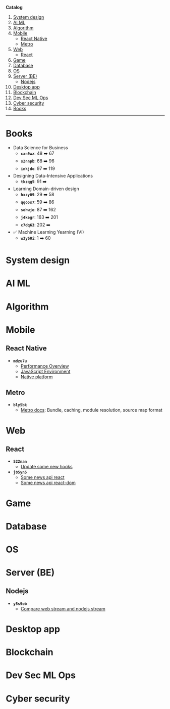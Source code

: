 **Catalog**

1. [System design](#system-design)  
2. [AI ML](#ai-m)  
3. [Algorithm](#algorithm)  
4. [Mobile](#mobile)  
    - [React Native](#react-native)
    - [Metro](#metro)  
5. [Web](#web)
    - [React](#react)  
6. [Game](#game)  
7. [Database](#database)  
8. [OS](#os)  
9. [Server (BE)](#server-be)  
    - [Nodejs](#nodejs)
10. [Desktop app](#desktop-app)  
11. [Blockchain](#lockchain)  
12. [Dev Sec ML Ops](#dev-sec-ml-ops)  
13. [Cyber security](#cyber-security)  
14. [Books](#books)

---

# Books

- Data Science for Business
    - **`cxn9wz`**: 48 :arrow_right: 67
    - **`s2nnpb`**: 68 :arrow_right: 96
    - **`inkjdo`**: 97 :arrow_right: 119
- Designing Data-Intensive Applications
    - **`tkzqg5`**: 91 :arrow_right:
- Learning Domain-driven design
    - **`hxzy09`**: 29 :arrow_right: 58
    - **`qqo5s7`**: 59 :arrow_right: 86
    - **`sohwje`**: 87 :arrow_right: 162
    - **`j4kegr`**: 163 :arrow_right: 201
    - **`c7dq63`**: 202 :arrow_right:
- :white_check_mark: Machine Learning Yearning (Vi)
    - **`w3y60i`**: 1 :arrow_right: 60

# System design

# AI ML

# Algorithm

# Mobile

## React Native

- **`mdzu7u`**
    - [Performance Overview](https://reactnative.dev/docs/performance)
    - [JavaScript Environment](https://reactnative.dev/docs/performance)
    - [Native platform](https://reactnative.dev/docs/native-platform)

## Metro

- **`bly5bk`**
    - [Metro docs](https://metrobundler.dev/docs/bundling): Bundle, caching, module resolution, source map format

# Web

## React

- **`522nan`**
    - [Update some new hooks](https://react.dev/reference/react/hooks)
- **`j85yn5`**
    - [Some news api react](https://react.dev/reference/react/apis)
    - [Some news api react-dom](https://react.dev/reference/react-dom)

# Game

# Database

# OS

# Server (BE)

## Nodejs

- **`y5s9eb`**
    - [Compare web stream and nodejs stream](https://betterstack.com/community/guides/scaling-nodejs/nodejs-streams-vs-web-streams-api/)

# Desktop app

# Blockchain

# Dev Sec ML Ops

# Cyber security
